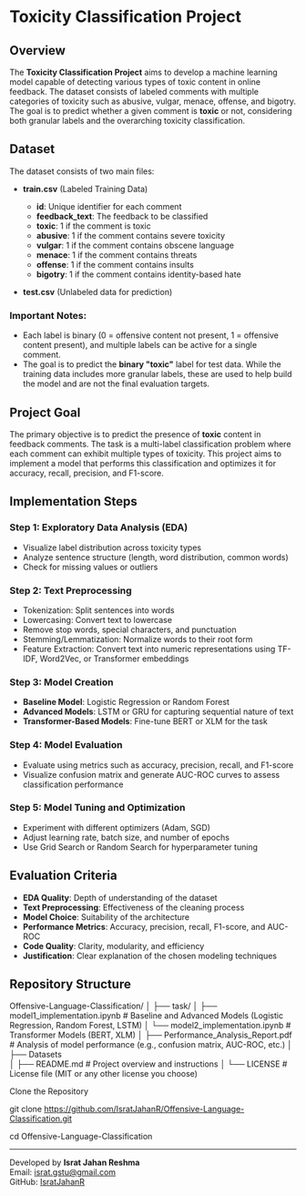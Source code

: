 # Toxicity Classification Project

## Overview

The **Toxicity Classification Project** aims to develop a machine learning model capable of detecting various types of toxic content in online feedback. The dataset consists of labeled comments with multiple categories of toxicity such as abusive, vulgar, menace, offense, and bigotry. The goal is to predict whether a given comment is **toxic** or not, considering both granular labels and the overarching toxicity classification.

## Dataset

The dataset consists of two main files:

- **train.csv** (Labeled Training Data)
  - **id**: Unique identifier for each comment
  - **feedback_text**: The feedback to be classified
  - **toxic**: 1 if the comment is toxic
  - **abusive**: 1 if the comment contains severe toxicity
  - **vulgar**: 1 if the comment contains obscene language
  - **menace**: 1 if the comment contains threats
  - **offense**: 1 if the comment contains insults
  - **bigotry**: 1 if the comment contains identity-based hate

- **test.csv** (Unlabeled data for prediction)

### Important Notes:
- Each label is binary (0 = offensive content not present, 1 = offensive content present), and multiple labels can be active for a single comment.
- The goal is to predict the **binary "toxic"** label for test data. While the training data includes more granular labels, these are used to help build the model and are not the final evaluation targets.

## Project Goal

The primary objective is to predict the presence of **toxic** content in feedback comments. The task is a multi-label classification problem where each comment can exhibit multiple types of toxicity. This project aims to implement a model that performs this classification and optimizes it for accuracy, recall, precision, and F1-score.

## Implementation Steps

### Step 1: Exploratory Data Analysis (EDA)
- Visualize label distribution across toxicity types
- Analyze sentence structure (length, word distribution, common words)
- Check for missing values or outliers

### Step 2: Text Preprocessing
- Tokenization: Split sentences into words
- Lowercasing: Convert text to lowercase
- Remove stop words, special characters, and punctuation
- Stemming/Lemmatization: Normalize words to their root form
- Feature Extraction: Convert text into numeric representations using TF-IDF, Word2Vec, or Transformer embeddings

### Step 3: Model Creation
- **Baseline Model**: Logistic Regression or Random Forest
- **Advanced Models**: LSTM or GRU for capturing sequential nature of text
- **Transformer-Based Models**: Fine-tune BERT or XLM for the task

### Step 4: Model Evaluation
- Evaluate using metrics such as accuracy, precision, recall, and F1-score
- Visualize confusion matrix and generate AUC-ROC curves to assess classification performance

### Step 5: Model Tuning and Optimization
- Experiment with different optimizers (Adam, SGD)
- Adjust learning rate, batch size, and number of epochs
- Use Grid Search or Random Search for hyperparameter tuning

## Evaluation Criteria

- **EDA Quality**: Depth of understanding of the dataset
- **Text Preprocessing**: Effectiveness of the cleaning process
- **Model Choice**: Suitability of the architecture
- **Performance Metrics**: Accuracy, precision, recall, F1-score, and AUC-ROC
- **Code Quality**: Clarity, modularity, and efficiency
- **Justification**: Clear explanation of the chosen modeling techniques

## Repository Structure

Offensive-Language-Classification/
│
├── task/
│   ├── model1_implementation.ipynb          # Baseline and Advanced Models (Logistic Regression, Random Forest, LSTM)
│   └── model2_implementation.ipynb          # Transformer Models (BERT, XLM)
│
├── Performance_Analysis_Report.pdf          # Analysis of model performance (e.g., confusion matrix, AUC-ROC, etc.)
│
├── Datasets         
│
├── README.md                               # Project overview and instructions
│
└── LICENSE                                 # License file (MIT or any other license you choose)

Clone the Repository


git clone https://github.com/IsratJahanR/Offensive-Language-Classification.git


cd Offensive-Language-Classification

---



Developed by **Israt Jahan Reshma**  
Email: [israt.gstu@gmail.com](mailto:israt.gstu@gmail.com)  
GitHub: [IsratJahanR](https://github.com/IsratJahanR)
